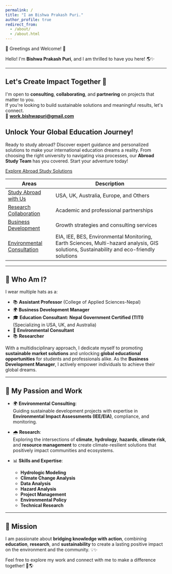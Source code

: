 ```yaml
---
permalink: /
title: "I am Bishwa Prakash Puri."
author_profile: true
redirect_from: 
  - /about/
  - /about.html
---
```


 🌟 Greetings and Welcome! 🌟

Hello! I'm **Bishwa Prakash Puri**, and I am thrilled to have you here! 🌎✨ 

---

## Let's Create Impact Together 🌱

I'm open to **consulting**, **collaborating**, and **partnering** on projects that matter to you.  
If you're looking to build sustainable solutions and meaningful results, let's connect.  
📩 **work.bishwapuri@gmail.com**

<!-- Promotional Section for Abroad Study Solution -->
<div class="study-abroad-promo">
  <h2>Unlock Your Global Education Journey!</h2>
  <p>Ready to study abroad? Discover expert guidance and personalized solutions to make your international education dreams a reality. From choosing the right university to navigating visa processes, our <strong>Abroad Study Team</strong> has you covered. Start your adventure today!</p>
  <a href="https://eenfee.github.io/study-abroad/" class="btn btn--primary" target="_blank">Explore Abroad Study Solutions</a>
</div>

| Areas                 | Description                                      |
|---------------------------|--------------------------------------------------|
| <a href="https://eenfee.github.io/study-abroad/" class="btn btn--primary" target="_blank">Study Abroad with Us</a> | USA, UK, Australia, Europe, and Others         |
| [Research Collaboration](#research-collaboration) | Academic and professional partnerships           |
| [Business Development](#business-development)     | Growth strategies and consulting services        |
| [Environmental Consultation](#environmental-consultation) | EIA, IEE, BES, Environmental Monitoring, Earth Sciences, Multi-hazard analysis, GIS solutions, Sustainability and eco-friendly solutions         |


---


## 🌟 Who Am I?

I wear multiple hats as a:

- 📚 **Assistant Professor** (College of Applied Sciences-Nepal)
- 🌍 **Business Development Manager**  
- 🎓 **Education Consultant: Nepal Government Certified (TITI)** (Specializing in USA, UK, and Australia)  
- 🌱 **Environmental Consultant**  
- 📚 **Researcher**  

With a multidisciplinary approach, I dedicate myself to promoting **sustainable market solutions** and unlocking **global educational opportunities** for students and professionals alike. As the **Business Development Manager**, I actively empower individuals to achieve their global dreams.

---

## 🌱 My Passion and Work

- 🌍 **Environmental Consulting**:  
  Guiding sustainable development projects with expertise in **Environmental Impact Assessments (IEE/EIA)**, compliance, and monitoring.  

- 🌧️ **Research**:  
  Exploring the intersections of **climate**, **hydrology**, **hazards**, **climate risk**, and **resource management** to create climate-resilient solutions that positively impact communities and ecosystems.  

- 📊 **Skills and Expertise**:  
  - **Hydrologic Modeling**
  - **Climate Change Analysis**
  - **Data Analysis**  
  - **Hazard Analysis**  
  - **Project Management**  
  - **Environmental Policy**  
  - **Technical Research**

---

## 🎯 Mission

I am passionate about **bridging knowledge with action**, combining **education**, **research**, and **sustainability** to create a lasting positive impact on the environment and the community. 💡✨

Feel free to explore my work and connect with me to make a difference together! 🤝🌎  
